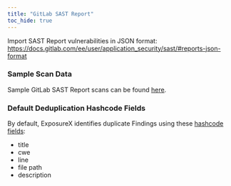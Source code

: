 ```yaml
---
title: "GitLab SAST Report"
toc_hide: true
---
```

Import SAST Report vulnerabilities in JSON format: https://docs.gitlab.com/ee/user/application_security/sast/#reports-json-format

### Sample Scan Data
Sample GitLab SAST Report scans can be found [here](https://github.com/ExposureX/django-ExposureX/tree/master/unittests/scans/gitlab_sast).

### Default Deduplication Hashcode Fields
By default, ExposureX identifies duplicate Findings using these [hashcode fields](https://docs.exposurex.com/en/working_with_findings/finding_deduplication/about_deduplication/):

- title
- cwe
- line
- file path
- description

